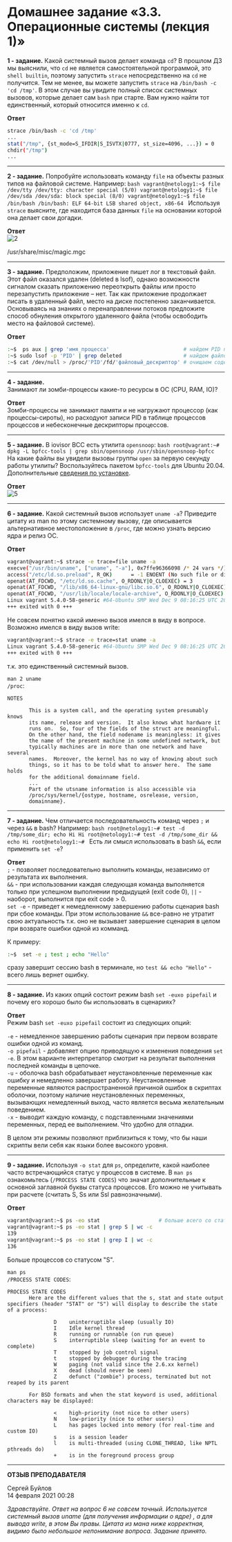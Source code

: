 # Домашнее задание «3.3. Операционные системы (лекция 1)»

**1 - задание.**
Какой системный вызов делает команда `cd`? В прошлом ДЗ мы выяснили, что `cd` не является самостоятельной  программой, это `shell builtin`, поэтому запустить `strace` непосредственно на `cd` не получится. Тем не менее, вы можете запустить `strace` на `/bin/bash -c 'cd /tmp'`. В этом случае вы увидите полный список системных вызовов, которые делает сам `bash` при старте. Вам нужно найти тот единственный, который относится именно к `cd`.

**Ответ**    
```bash
strace /bin/bash -c 'cd /tmp'
...
stat("/tmp", {st_mode=S_IFDIR|S_ISVTX|0777, st_size=4096, ...}) = 0
chdir("/tmp") 
...
```

---

**2 - задание.**
Попробуйте использовать команду `file` на объекты разных типов на файловой системе. Например:
    ```bash
    vagrant@netology1:~$ file /dev/tty
    /dev/tty: character special (5/0)
    vagrant@netology1:~$ file /dev/sda
    /dev/sda: block special (8/0)
    vagrant@netology1:~$ file /bin/bash
    /bin/bash: ELF 64-bit LSB shared object, x86-64
    ```
    Используя `strace` выясните, где находится база данных `file` на основании которой она делает свои догадки.

**Ответ**    
![2](2.gif)

/usr/share/misc/magic.mgc

---
  
**3 - задание.**
Предположим, приложение пишет лог в текстовый файл. Этот файл оказался удален (deleted в lsof), однако возможности сигналом сказать приложению переоткрыть файлы или просто перезапустить приложение – нет. Так как приложение продолжает писать в удаленный файл, место на диске постепенно заканчивается. Основываясь на знаниях о перенаправлении потоков предложите способ обнуления открытого удаленного файла (чтобы освободить место на файловой системе).

**Ответ**    
```bash
:~$  ps aux | grep 'имя_процесса'                        # найдем PID процесса нашего приложения
:~$ sudo lsof -p 'PID' | grep deleted                    # найдем файловый дескриптор удаленного файла
:~$ cat /dev/null > /proc/'PID'/fd/'файловый_дескриптор' # очищаем содержимое файла
```

---

**4 - задание.**    
Занимают ли зомби-процессы какие-то ресурсы в ОС (CPU, RAM, IO)?

**Ответ**    
Зомби-процессы не занимают памяти и не нагружают процессор (как процессы-сироты), но расходуют записи PID в таблице процессов процессов и небесконечные дескрипторы процессов.

---

**5 - задание.**
В iovisor BCC есть утилита `opensnoop`:
    ```bash
    root@vagrant:~# dpkg -L bpfcc-tools | grep sbin/opensnoop
    /usr/sbin/opensnoop-bpfcc
    ```
    На какие файлы вы увидели вызовы группы `open` за первую секунду работы утилиты? Воспользуйтесь пакетом `bpfcc-tools` для Ubuntu 20.04. Дополнительные [сведения по установке](https://github.com/iovisor/bcc/blob/master/INSTALL.md).

**Ответ**    
![5](5.gif)

---

**6 - задание.**
Какой системный вызов использует `uname -a`? Приведите цитату из man по этому системному вызову, где описывается альтернативное местоположение в `/proc`, где можно узнать версию ядра и релиз ОС.

**Ответ**    
```bash
vagrant@vagrant:~$ strace -e trace=file uname -a
execve("/usr/bin/uname", ["uname", "-a"], 0x7ffe96366098 /* 24 vars */) = 0
access("/etc/ld.so.preload", R_OK)      = -1 ENOENT (No such file or directory)
openat(AT_FDCWD, "/etc/ld.so.cache", O_RDONLY|O_CLOEXEC) = 3                 # кэш динамического линковщика
openat(AT_FDCWD, "/lib/x86_64-linux-gnu/libc.so.6", O_RDONLY|O_CLOEXEC) = 3  # библиотека стандартных функций
openat(AT_FDCWD, "/usr/lib/locale/locale-archive", O_RDONLY|O_CLOEXEC) = 3   # функции локали
Linux vagrant 5.4.0-58-generic #64-Ubuntu SMP Wed Dec 9 08:16:25 UTC 2020 x86_64 x86_64 x86_64 GNU/Linux
+++ exited with 0 +++
```

Не совсем понятно какой именно вызов имелся в виду в вопросе. Возможно имелся в виду вызов write:
```bash
vagrant@vagrant:~$ strace -e trace=stat uname -a
Linux vagrant 5.4.0-58-generic #64-Ubuntu SMP Wed Dec 9 08:16:25 UTC 2020 x86_64 x86_64 x86_64 GNU/Linux
+++ exited with 0 +++
```
т.к. это единственный системный вызов.

`man 2 uname`    
`/proc`:
```text
NOTES 

       This is a system call, and the operating system presumably knows
       its name, release and version.  It also knows what hardware it
       runs on.  So, four of the fields of the struct are meaningful.
       On the other hand, the field nodename is meaningless: it gives
       the name of the present machine in some undefined network, but
       typically machines are in more than one network and have several
       names.  Moreover, the kernel has no way of knowing about such
       things, so it has to be told what to answer here.  The same holds
       for the additional domainname field.
       ...
       Part of the utsname information is also accessible via
       /proc/sys/kernel/{ostype, hostname, osrelease, version,
       domainname}.
```

---

**7 - задание.**
Чем отличается последовательность команд через `;` и через `&&` в bash? Например:
    ```bash
    root@netology1:~# test -d /tmp/some_dir; echo Hi
    Hi
    root@netology1:~# test -d /tmp/some_dir && echo Hi
    root@netology1:~#
    ```
    Есть ли смысл использовать в bash `&&`, если применить `set -e`?

**Ответ**    
`;` - позволяет последовательно выполнить команды, независимо от результата их выполнения.    
`&&` - при использовании каждая следующая команда выполняется только при успешном выполнении предыдущей (exit code 0), `||` - наоборот, выполнится при exit code > 0.    
`set -e` - приведет к немедленному завершению работы сценария bash при сбое команды. При этом использование `&&` все-равно не утратит свою актуальность т.к. оно не вызывает завершение сценария в целом при возврате ошибки одной из комманд.

К примеру:
```bash
:~$  set -e ; test ; echo "Hello"
```
сразу завершит сессию bash в терминале, но `test && echo "Hello"` - всего лишь вернет ошибку.

---

**8 - задание.**
Из каких опций состоит режим bash `set -euxo pipefail` и почему его хорошо было бы использовать в сценариях?

**Ответ**    
Режим bash `set -euxo pipefail` состоит из следующих опций:    

`-e` - немедленное завершению работы сценария при первом возврате ошибки одной из команд.    
`-o pipefail` - добавляет опцию приводящую к изменения поведения `set -e`. В этом варианте интерпретатор смотрит на результат выполнения последней команды в цепочке.   
`-u` - оболочка bash обрабатывает неустановленные переменные как ошибку и немедленно завершает работу. Неустановленные переменные являются распространенной причиной ошибок в скриптах оболочки, поэтому наличие неустановленных переменных, вызывающих немедленный выход, часто является весьма желательным поведением.    
`-x` - выводит каждую команду, с подставленными значениями переменных, перед ее выполнением. Что удобно для отладки.

В целом эти режимы позволяют приблизиться к тому, что бы наши скрипты вели себя как языки более высокого уровня.

---

**9 - задание.**
Используя `-o stat` для `ps`, определите, какой наиболее часто встречающийся статус у процессов в системе. В `man ps` ознакомьтесь (`/PROCESS STATE CODES`) что значат дополнительные к основной заглавной буквы статуса процессов. Его можно не учитывать при расчете (считать S, Ss или Ssl равнозначными).

**Ответ**    
```bash
vagrant@vagrant:~$ ps -eo stat                   # больше всего со статусом I и S
vagrant@vagrant:~$ ps -eo stat | grep S | wc -c
139
vagrant@vagrant:~$ ps -eo stat | grep I | wc -c
136
```
Больше процессов со статусом "S".

`man ps`    
`/PROCESS STATE CODES`:
```text
PROCESS STATE CODES
       Here are the different values that the s, stat and state output specifiers (header "STAT" or "S") will display to describe the state of a process:

               D    uninterruptible sleep (usually IO)
               I    Idle kernel thread
               R    running or runnable (on run queue)
               S    interruptible sleep (waiting for an event to complete)
               T    stopped by job control signal
               t    stopped by debugger during the tracing
               W    paging (not valid since the 2.6.xx kernel)
               X    dead (should never be seen)
               Z    defunct ("zombie") process, terminated but not reaped by its parent

       For BSD formats and when the stat keyword is used, additional characters may be displayed:

               <    high-priority (not nice to other users)
               N    low-priority (nice to other users)
               L    has pages locked into memory (for real-time and custom IO)
               s    is a session leader
               l    is multi-threaded (using CLONE_THREAD, like NPTL pthreads do)
               +    is in the foreground process group
```

---


**ОТЗЫВ ПРЕПОДАВАТЕЛЯ**

Сергей Буйлов    
14 февраля 2021 00:28

*Здравствуйте. Ответ на вопрос 6 не совсем точный. Используется системный вызов uname (для получения информации о ядре) , а для вывода write, в этом Вы правы. Цитата из мана ниже корректная, видимо было небольшое непонимание вопроса. Задание принято.*


